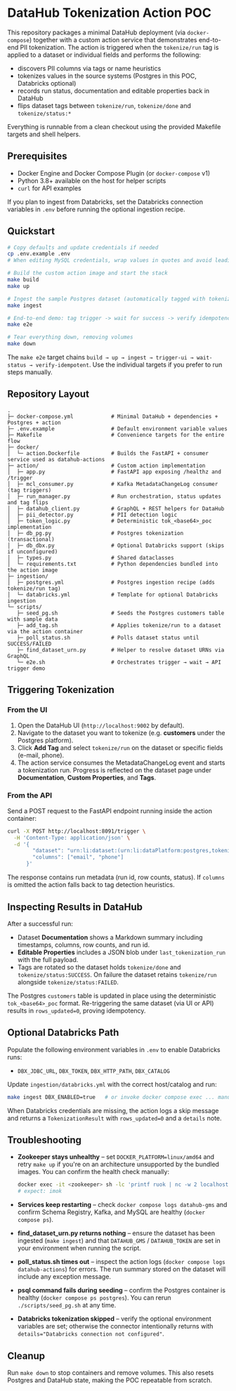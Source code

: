 # DataHub Tokenization Action POC

This repository packages a minimal DataHub deployment (via `docker-compose`) together with a custom action service that demonstrates end-to-end PII tokenization. The action is triggered when the `tokenize/run` tag is applied to a dataset or individual fields and performs the following:

* discovers PII columns via tags or name heuristics
* tokenizes values in the source systems (Postgres in this POC, Databricks optional)
* records run status, documentation and editable properties back in DataHub
* flips dataset tags between `tokenize/run`, `tokenize/done` and `tokenize/status:*`

Everything is runnable from a clean checkout using the provided Makefile targets and shell helpers.

## Prerequisites

* Docker Engine and Docker Compose Plugin (or `docker-compose` v1)
* Python 3.8+ available on the host for helper scripts
* `curl` for API examples

If you plan to ingest from Databricks, set the Databricks connection variables in `.env` before running the optional ingestion recipe.

## Quickstart

```bash
# Copy defaults and update credentials if needed
cp .env.example .env
# When editing MySQL credentials, wrap values in quotes and avoid leading hyphens so YAML parses them correctly

# Build the custom action image and start the stack
make build
make up

# Ingest the sample Postgres dataset (automatically tagged with tokenize/run)
make ingest

# End-to-end demo: tag trigger -> wait for success -> verify idempotency
make e2e

# Tear everything down, removing volumes
make down
```

The `make e2e` target chains `build → up → ingest → trigger-ui → wait-status → verify-idempotent`. Use the individual targets if you prefer to run steps manually.

## Repository Layout

```
.
├─ docker-compose.yml            # Minimal DataHub + dependencies + Postgres + action
├─ .env.example                  # Default environment variable values
├─ Makefile                      # Convenience targets for the entire flow
├─ docker/
│  └─ action.Dockerfile          # Builds the FastAPI + consumer service used as datahub-actions
├─ action/                       # Custom action implementation
│  ├─ app.py                     # FastAPI app exposing /healthz and /trigger
│  ├─ mcl_consumer.py            # Kafka MetadataChangeLog consumer (tag triggers)
│  ├─ run_manager.py             # Run orchestration, status updates and tag flips
│  ├─ datahub_client.py          # GraphQL + REST helpers for DataHub
│  ├─ pii_detector.py            # PII detection logic
│  ├─ token_logic.py             # Deterministic tok_<base64>_poc implementation
│  ├─ db_pg.py                   # Postgres tokenization (transactional)
│  ├─ db_dbx.py                  # Optional Databricks support (skips if unconfigured)
│  ├─ types.py                   # Shared dataclasses
│  └─ requirements.txt           # Python dependencies bundled into the action image
├─ ingestion/
│  ├─ postgres.yml               # Postgres ingestion recipe (adds tokenize/run tag)
│  └─ databricks.yml             # Template for optional Databricks ingestion
└─ scripts/
   ├─ seed_pg.sh                 # Seeds the Postgres customers table with sample data
   ├─ add_tag.sh                 # Applies tokenize/run to a dataset via the action container
   ├─ poll_status.sh             # Polls dataset status until SUCCESS/FAILED
   ├─ find_dataset_urn.py        # Helper to resolve dataset URNs via GraphQL
   └─ e2e.sh                     # Orchestrates trigger → wait → API trigger demo
```

## Triggering Tokenization

### From the UI

1. Open the DataHub UI (`http://localhost:9002` by default).
2. Navigate to the dataset you want to tokenize (e.g. **customers** under the Postgres platform).
3. Click **Add Tag** and select `tokenize/run` on the dataset or specific fields (e-mail, phone).
4. The action service consumes the MetadataChangeLog event and starts a tokenization run. Progress is reflected on the dataset page under **Documentation**, **Custom Properties**, and **Tags**.

### From the API

Send a POST request to the FastAPI endpoint running inside the action container:

```bash
curl -X POST http://localhost:8091/trigger \
  -H 'Content-Type: application/json' \
  -d '{
        "dataset": "urn:li:dataset:(urn:li:dataPlatform:postgres,tokenize.public.customers,PROD)",
        "columns": ["email", "phone"]
      }'
```

The response contains run metadata (run id, row counts, status). If `columns` is omitted the action falls back to tag detection heuristics.

## Inspecting Results in DataHub

After a successful run:

* Dataset **Documentation** shows a Markdown summary including timestamps, columns, row counts, and run id.
* **Editable Properties** includes a JSON blob under `last_tokenization_run` with the full payload.
* Tags are rotated so the dataset holds `tokenize/done` and `tokenize/status:SUCCESS`. On failure the dataset retains `tokenize/run` alongside `tokenize/status:FAILED`.

The Postgres `customers` table is updated in place using the deterministic `tok_<base64>_poc` format. Re-triggering the same dataset (via UI or API) results in `rows_updated=0`, proving idempotency.

## Optional Databricks Path

Populate the following environment variables in `.env` to enable Databricks runs:

* `DBX_JDBC_URL`, `DBX_TOKEN`, `DBX_HTTP_PATH`, `DBX_CATALOG`

Update `ingestion/databricks.yml` with the correct host/catalog and run:

```bash
make ingest DBX_ENABLED=true   # or invoke docker compose exec ... manually
```

When Databricks credentials are missing, the action logs a skip message and returns a `TokenizationResult` with `rows_updated=0` and a `details` note.

## Troubleshooting

* **Zookeeper stays unhealthy** – set `DOCKER_PLATFORM=linux/amd64` and retry `make up` if you're on an architecture unsupported by the bundled images. You can confirm the health check manually:

  ```bash
  docker exec -it <zookeeper> sh -lc 'printf ruok | nc -w 2 localhost 2181'
  # expect: imok
  ```
* **Services keep restarting** – check `docker compose logs datahub-gms` and confirm Schema Registry, Kafka, and MySQL are healthy (`docker compose ps`).
* **find_dataset_urn.py returns nothing** – ensure the dataset has been ingested (`make ingest`) and that `DATAHUB_GMS` / `DATAHUB_TOKEN` are set in your environment when running the script.
* **poll_status.sh times out** – inspect the action logs (`docker compose logs datahub-actions`) for errors. The run summary stored on the dataset will include any exception message.
* **psql command fails during seeding** – confirm the Postgres container is healthy (`docker compose ps postgres`). You can rerun `./scripts/seed_pg.sh` at any time.
* **Databricks tokenization skipped** – verify the optional environment variables are set; otherwise the connector intentionally returns with `details="Databricks connection not configured"`.

## Cleanup

Run `make down` to stop containers and remove volumes. This also resets Postgres and DataHub state, making the POC repeatable from scratch.
